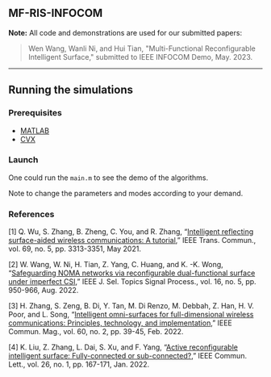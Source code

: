 ## MF-RIS-INFOCOM

**Note:** All code and demonstrations are used for our submitted papers:
> Wen Wang, Wanli Ni, and Hui Tian, "Multi-Functional Reconfigurable Intelligent Surface," submitted to IEEE INFOCOM Demo, May. 2023.

*********************************************************************************************************************************

## Running the simulations

### Prerequisites

- [MATLAB](https://uk.mathworks.com/products/matlab.html)
- [CVX](http://cvxr.com/cvx/)

### Launch

One could run the `main.m` to see the demo of the algorithms.

Note to change the parameters and modes according to your demand.

### References 
[1] Q. Wu, S. Zhang, B. Zheng, C. You, and R. Zhang, “[Intelligent reflecting surface-aided wireless communications: A tutorial](https://ieeexplore.ieee.org/document/9326394),” IEEE Trans. Commun., vol. 69, no. 5, pp. 3313-3351, May 2021.

[2] W. Wang, W. Ni, H. Tian, Z. Yang, C. Huang, and K. -K. Wong, “[Safeguarding NOMA networks via reconfigurable dual-functional surface under imperfect CSI](https://ieeexplore.ieee.org/document/9774882/),” IEEE J. Sel. Topics Signal Process., vol. 16, no. 5, pp. 950-966, Aug. 2022.

[3]	H. Zhang, S. Zeng, B. Di, Y. Tan, M. Di Renzo, M. Debbah, Z. Han, H. V. Poor, and L. Song, “[Intelligent omni-surfaces for full-dimensional wireless communications: Principles, technology, and implementation](https://ieeexplore.ieee.org/document/9722826),” IEEE Commun. Mag., vol. 60, no. 2, pp. 39-45, Feb. 2022.

[4] K. Liu, Z. Zhang, L. Dai, S. Xu, and F. Yang, “[Active reconfigurable intelligent surface: Fully-connected or sub-connected?](https://ieeexplore.ieee.org/document/9568854),” IEEE Commun. Lett., vol. 26, no. 1, pp. 167-171, Jan. 2022.

